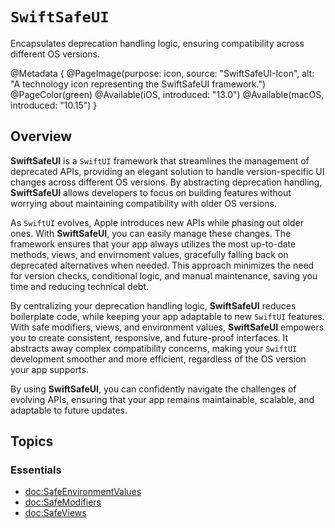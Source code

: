 # ``SwiftSafeUI``

Encapsulates deprecation handling logic, ensuring compatibility across different OS versions.

@Metadata {
    @PageImage(purpose: icon, source: "SwiftSafeUI-Icon", alt: "A technology icon representing the SwiftSafeUI framework.")
    @PageColor(green)
    @Available(iOS, introduced: "13.0")
    @Available(macOS, introduced: "10.15")
}


## Overview

**SwiftSafeUI** is a `SwiftUI` framework that streamlines the management of deprecated APIs, providing an elegant solution to handle version-specific UI changes across different OS versions. By abstracting deprecation handling, **SwiftSafeUI** allows developers to focus on building features without worrying about maintaining compatibility with older OS versions.

As `SwiftUI` evolves, Apple introduces new APIs while phasing out older ones. With **SwiftSafeUI**, you can easily manage these changes. The framework ensures that your app always utilizes the most up-to-date methods, views, and envirnoment values, gracefully falling back on deprecated alternatives when needed. This approach minimizes the need for version checks, conditional logic, and manual maintenance, saving you time and reducing technical debt.

By centralizing your deprecation handling logic, **SwiftSafeUI** reduces boilerplate code, while keeping your app adaptable to new `SwiftUI` features. With safe modifiers, views, and environment values, **SwiftSafeUI** empowers you to create consistent, responsive, and future-proof interfaces. It abstracts away complex compatibility concerns, making your `SwiftUI` development smoother and more efficient, regardless of the OS version your app supports.

By using **SwiftSafeUI**, you can confidently navigate the challenges of evolving APIs, ensuring that your app remains maintainable, scalable, and adaptable to future updates.


## Topics

### Essentials

- <doc:SafeEnvironmentValues>
- <doc:SafeModifiers>
- <doc:SafeViews>
